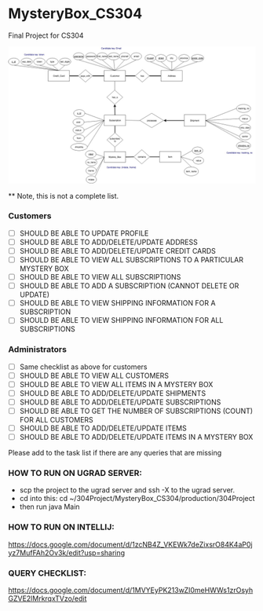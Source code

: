 # MysteryBox_CS304
Final Project for CS304

![ER Diagram](https://github.com/hdengg/MysteryBox_CS304/blob/master/MysteryBoxRevised.jpg)

** Note, this is not a complete list.

### Customers

- [ ] SHOULD BE ABLE TO UPDATE PROFILE
- [ ] SHOULD BE ABLE TO ADD/DELETE/UPDATE ADDRESS
- [ ] SHOULD BE ABLE TO ADD/DELETE/UPDATE CREDIT CARDS
- [ ] SHOULD BE ABLE TO VIEW ALL SUBSCRIPTIONS TO A PARTICULAR MYSTERY BOX
- [ ] SHOULD BE ABLE TO VIEW ALL SUBSCRIPTIONS
- [ ] SHOULD BE ABLE TO ADD A SUBSCRIPTION (CANNOT DELETE OR UPDATE)
- [ ] SHOULD BE ABLE TO VIEW SHIPPING INFORMATION FOR A SUBSCRIPTION
- [ ] SHOULD BE ABLE TO VIEW SHIPPING INFORMATION FOR ALL SUBSCRIPTIONS

### Administrators
- [ ] Same checklist as above for customers
- [ ] SHOULD BE ABLE TO VIEW ALL CUSTOMERS
- [ ] SHOULD BE ABLE TO VIEW ALL ITEMS IN A MYSTERY BOX
- [ ] SHOULD BE ABLE TO ADD/DELETE/UPDATE SHIPMENTS
- [ ] SHOULD BE ABLE TO ADD/DELETE/UPDATE SUBSCRIPTIONS
- [ ] SHOULD BE ABLE TO GET THE NUMBER OF SUBSCRIPTIONS (COUNT) FOR ALL CUSTOMERS
- [ ] SHOULD BE ABLE TO ADD/DELETE/UPDATE ITEMS
- [ ] SHOULD BE ABLE TO ADD/DELETE/UPDATE ITEMS IN A MYSTERY BOX

Please add to the task list if there are any queries that are missing

### HOW TO RUN ON UGRAD SERVER:
- scp the project to the ugrad server and ssh -X to the ugrad server.
- cd into this: cd ~/304Project/MysteryBox_CS304/production/304Project
- then run java Main 

### HOW TO RUN ON INTELLIJ:
https://docs.google.com/document/d/1zcNB4Z_VKEWk7deZixsrO84K4aP0jyz7MufFAh2Ov3k/edit?usp=sharing

### QUERY CHECKLIST:
https://docs.google.com/document/d/1MVYEyPK213wZI0meHWWs1zrOsyhGZVE2lMrkrqxTVzo/edit
